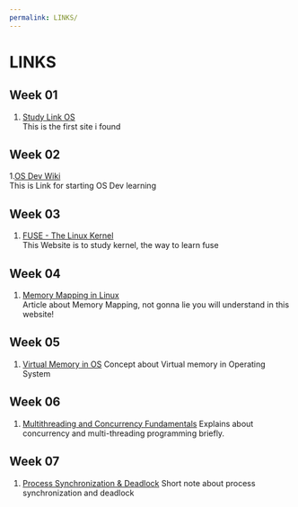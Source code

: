 ```yaml
---
permalink: LINKS/
---
```

[OS Dev Wiki]: https://wiki.osdev.org
[Study Link OS]: https://studylinkclasses.com/index.php/courses/operating-system

# LINKS

## Week 01
1. [Study Link OS] <br>
This is the first site i found

## Week 02

1.[OS Dev Wiki]<br>
This is Link for starting OS Dev learning

## Week 03
1. [FUSE - The Linux Kernel](https://www.kernel.org/doc/html/latest/filesystems/fuse.html)<br>
This Website is to study kernel, the way to learn fuse

## Week 04
1. [Memory Mapping in Linux](https://ostoday.org/linux/what-is-memory-mapping-in-linux.html)<br>
Article about Memory Mapping, not gonna lie you will understand in this website!

## Week 05
1. [Virtual Memory in OS](https://www.geeksforgeeks.org/virtual-memory-in-operating-system/)
Concept about Virtual memory in Operating System 

## Week 06
1.  [Multithreading and Concurrency Fundamentals](https://www.educative.io/blog/multithreading-and-concurrency-fundamentals)
 Explains about concurrency and multi-threading programming briefly.

## Week 07
1. [Process Synchronization & Deadlock](https://generalnote.com/Computer-Fundamental/Operation-System/Process-Synchronization.php)
Short note about process synchronization and deadlock
